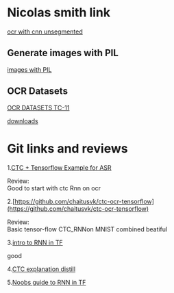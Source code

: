 # Nicolas smith link
[ocr with cnn unsegmented](https://nicholastsmith.wordpress.com/2017/10/14/deep-learning-ocr-using-tensorflow-and-python/)

## Generate images with PIL
[images with PIL](https://code-maven.com/create-images-with-python-pil-pillow)


## OCR Datasets
[OCR DATASETS TC-11](http://tc11.cvc.uab.es/)

[downloads](http://www.iapr-tc11.org/mediawiki/index.php/Datasets_List)

# Git links and reviews   
1.[CTC + Tensorflow Example for ASR](https://github.com/chaitusvk/tensorflow_lstm_ctc_ocr)      

Review:    
Good to start with ctc Rnn on ocr 

2.[https://github.com/chaitusvk/ctc-ocr-tensorflow](https://github.com/chaitusvk/ctc-ocr-tensorflow)      

Review:   
Basic tensor-flow CTC_RNNon MNIST combined beatiful

3.[intro to RNN in TF](https://danijar.com/introduction-to-recurrent-networks-in-tensorflow/)      

good 

4.[CTC explanation distill](https://distill.pub/2017/ctc/)    

5.[Noobs guide to RNN in TF](http://monik.in/a-noobs-guide-to-implementing-rnn-lstm-using-tensorflow/)      










 

